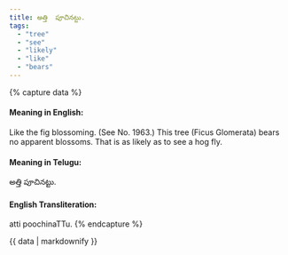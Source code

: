 ```yaml
---
title: అత్తి  పూచినట్టు.
tags:
  - "tree"
  - "see"
  - "likely"
  - "like"
  - "bears"
---
```


{% capture data %}
#### Meaning in English:
Like the fig blossoming.
(See No. 1963.)
This tree (Ficus Glomerata) bears no apparent blossoms.
That is as likely as to see a hog fly.

#### Meaning in Telugu:
అత్తి  పూచినట్టు.

#### English Transliteration:
atti  poochinaTTu.
{% endcapture %}

<div class="notice">{{ data | markdownify }}</div>


